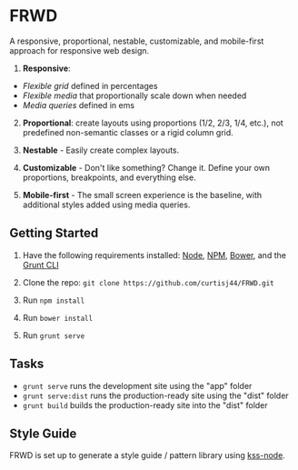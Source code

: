 # FRWD

A responsive, proportional, nestable, customizable, and mobile-first approach for responsive web design.

1. __Responsive__:
 - _Flexible grid_ defined in percentages
 - _Flexible media_ that proportionally scale down when needed
 - _Media queries_ defined in ems

2. __Proportional__: create layouts using proportions (1/2, 2/3, 1/4, etc.), not predefined non-semantic classes or a rigid column grid.

3. __Nestable__ -  Easily create complex layouts.

4. __Customizable__ - Don't like something? Change it. Define your own proportions, breakpoints, and everything else.

5. __Mobile-first__ - The small screen experience is the baseline, with additional styles added using media queries.



## Getting Started

1. Have the following requirements installed: [Node](http://nodejs.org/), [NPM](https://www.npmjs.org/), [Bower](http://bower.io/), and the [Grunt CLI](http://gruntjs.com/getting-started#installing-the-cli)

2. Clone the repo: ```git clone https://github.com/curtisj44/FRWD.git```

3. Run ```npm install```

4. Run ```bower install```

5. Run ```grunt serve```


## Tasks

- ```grunt serve``` runs the development site using the "app" folder
- ```grunt serve:dist``` runs the production-ready site using the "dist" folder
- ```grunt build``` builds the production-ready site into the "dist" folder


## Style Guide

FRWD is set up to generate a style guide / pattern library using [kss-node](https://github.com/hughsk/kss-node).


<!--

basic setup
	- Yeoman
	- Sass

Media Query maintenance
	CSS
	JS

Sass mixins

JS API

Debug

Browser Support

Features
	- mobile-first
	- fixed width layout for non-mq supporting IEs
	- em-based mqs
	- support for hi-DPI
	- no lame .visible-phone classes

-->